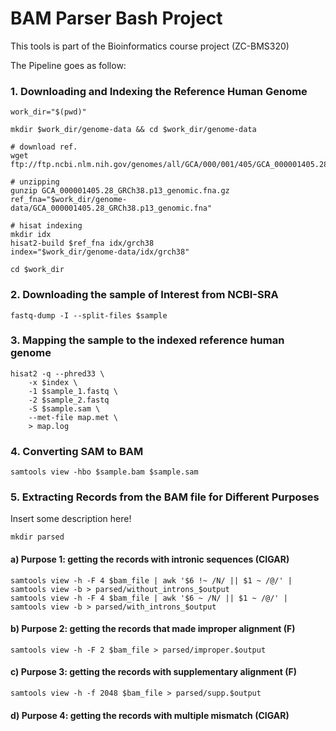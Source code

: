 # BAM Parser Bash Project

This tools is part of the Bioinformatics course project (ZC-BMS320)

The Pipeline goes as follow:

### 1. Downloading and Indexing the Reference Human Genome
```
work_dir="$(pwd)"

mkdir $work_dir/genome-data && cd $work_dir/genome-data

# download ref.
wget ftp://ftp.ncbi.nlm.nih.gov/genomes/all/GCA/000/001/405/GCA_000001405.28_GRCh38.p13/GCA_000001405.28_GRCh38.p13_genomic.fna.gz

# unzipping
gunzip GCA_000001405.28_GRCh38.p13_genomic.fna.gz
ref_fna="$work_dir/genome-data/GCA_000001405.28_GRCh38.p13_genomic.fna"

# hisat indexing
mkdir idx
hisat2-build $ref_fna idx/grch38
index="$work_dir/genome-data/idx/grch38"

cd $work_dir
```

### 2. Downloading the sample of Interest from NCBI-SRA
```
fastq-dump -I --split-files $sample
```

### 3. Mapping the sample to the indexed reference human genome
```
hisat2 -q --phred33 \
	-x $index \
	-1 $sample_1.fastq \
	-2 $sample_2.fastq 
	-S $sample.sam \
	--met-file map.met \
	> map.log
```

### 4. Converting SAM to BAM
```
samtools view -hbo $sample.bam $sample.sam 
```

### 5. Extracting Records from the BAM file for Different Purposes
Insert some description here!
```
mkdir parsed
```

#### a) Purpose 1: getting the records with intronic sequences (CIGAR)
```
samtools view -h -F 4 $bam_file | awk '$6 !~ /N/ || $1 ~ /@/' | samtools view -b > parsed/without_introns_$output
samtools view -h -F 4 $bam_file | awk '$6 ~ /N/ || $1 ~ /@/' | samtools view -b > parsed/with_introns_$output
```

#### b) Purpose 2: getting the records that made improper alignment (F)
```
samtools view -h -F 2 $bam_file > parsed/improper.$output
```

#### c) Purpose 3: getting the records with supplementary alignment (F)
```
samtools view -h -f 2048 $bam_file > parsed/supp.$output
```

#### d) Purpose 4: getting the records with multiple mismatch (CIGAR)
```

```

